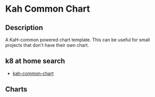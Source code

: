 # Kah Common Chart

## Description

A KaH-common powered chart template. This can be useful for small projects that don't have their own chart.

## k8 at home search

- [kah-common-chart](https://nanne.dev/k8s-at-home-search/#/kah-common-chart)

## Charts


